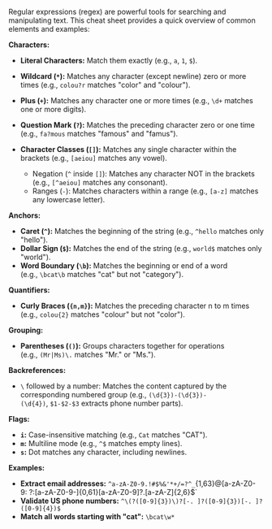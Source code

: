 Regular expressions (regex) are powerful tools for searching and manipulating text. This cheat sheet provides a quick overview of common elements and examples:

**Characters:**

- **Literal Characters:** Match them exactly (e.g., `a`, `1`, `$`).
- **Wildcard (`*`):** Matches any character (except newline) zero or more times (e.g., `colou?r` matches "color" and "colour").
- **Plus (`+`):** Matches any character one or more times (e.g., `\d+` matches one or more digits).
- **Question Mark (`?`):** Matches the preceding character zero or one time (e.g., `fa?mous` matches "famous" and "famus").
- **Character Classes (`[]`):** Matches any single character within the brackets (e.g., `[aeiou]` matches any vowel).
    
    - Negation (`^` inside `[]`): Matches any character NOT in the brackets (e.g., `[^aeiou]` matches any consonant).
    - Ranges (`-`): Matches characters within a range (e.g., `[a-z]` matches any lowercase letter).
    

**Anchors:**

- **Caret (`^`):** Matches the beginning of the string (e.g., `^hello` matches only "hello").
- **Dollar Sign (`$`):** Matches the end of the string (e.g., `world$` matches only "world").
- **Word Boundary (`\b`):** Matches the beginning or end of a word (e.g., `\bcat\b` matches "cat" but not "category").

**Quantifiers:**

- **Curly Braces (`{n,m}`):** Matches the preceding character n to m times (e.g., `colou{2}` matches "colour" but not "color").

**Grouping:**

- **Parentheses (`()`):** Groups characters together for operations (e.g., `(Mr|Ms)\.` matches "Mr." or "Ms.").

**Backreferences:**

- `\` followed by a number: Matches the content captured by the corresponding numbered group (e.g., `(\d{3})-(\d{3})-(\d{4})`, `$1-$2-$3` extracts phone number parts).

**Flags:**

- **`i`:** Case-insensitive matching (e.g., `Cat` matches "CAT").
- **`m`:** Multiline mode (e.g., `^$` matches empty lines).
- **`s`:** Dot matches any character, including newlines.

**Examples:**

- **Extract email addresses:** `^a-zA-Z0-9.!#$%&'*+/=?^_`{1,63}@[a-zA-Z0-9: ?:[a-zA-Z0-9-]{0,61}[a-zA-Z0-9]?.[a-zA-Z]{2,6}$`
- **Validate US phone numbers:** `^\(?([0-9]{3})\)?[-. ]?([0-9]{3})[-. ]?([0-9]{4})$`
- **Match all words starting with "cat":** `\bcat\w*`